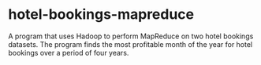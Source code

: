 # hotel-bookings-mapreduce
A program that uses Hadoop to perform MapReduce on two hotel bookings datasets. The program finds the most profitable month of the year for hotel bookings over a period of four years.
